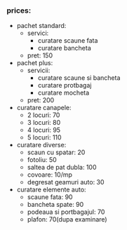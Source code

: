 ### prices:
- pachet standard:
	- servici:
		- curatare scaune fata
		- curatare bancheta
	- pret: 150
- pachet plus:
	- servicii:
		- curatare scaune si bancheta
		- curatare protbagaj
		- curatare mocheta
	- pret: 200
- curatare canapele:
	- 2 locuri: 70
	- 3 locuri: 80
	- 4 locuri: 95
	- 5 locuri: 110
- curatare diverse:
	- scaun cu spatar: 20
	- fotoliu: 50
	- saltea de pat dubla: 100
	- covoare: 10/mp
	- degresat geamuri auto: 30
- curatare elemente auto:
	- scaune fata: 90
	- bancheta spate: 90
	- podeaua si portbagajul: 70
	- plafon: 70(dupa examinare)